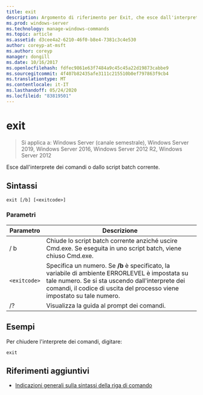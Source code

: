 ```yaml
---
title: exit
description: Argomento di riferimento per Exit, che esce dall'interprete dei comandi.
ms.prod: windows-server
ms.technology: manage-windows-commands
ms.topic: article
ms.assetid: d3cee4a2-6210-46f0-b8e4-7381c3c4e530
author: coreyp-at-msft
ms.author: coreyp
manager: dongill
ms.date: 10/16/2017
ms.openlocfilehash: fdfec9861e63f7484a9c45c45a22d19873cabbe9
ms.sourcegitcommit: 4f407b82435afe3111c215510b0ef797863f9cb4
ms.translationtype: MT
ms.contentlocale: it-IT
ms.lasthandoff: 05/24/2020
ms.locfileid: "83819501"
---
```

# <a name="exit"></a>exit

> Si applica a: Windows Server (canale semestrale), Windows Server 2019, Windows Server 2016, Windows Server 2012 R2, Windows Server 2012

Esce dall'interprete dei comandi o dallo script batch corrente.

## <a name="syntax"></a>Sintassi

```
exit [/b] [<exitcode>]
```

### <a name="parameters"></a>Parametri

| Parametro | Descrizione |
| --------- | ----------- |
| / b | Chiude lo script batch corrente anziché uscire Cmd.exe. Se eseguita in uno script batch, viene chiuso Cmd.exe. |
| `<exitcode>` | Specifica un numero. Se **/b** è specificato, la variabile di ambiente ERRORLEVEL è impostata su tale numero. Se si sta uscendo dall'interprete dei comandi, il codice di uscita del processo viene impostato su tale numero. |
| /? | Visualizza la guida al prompt dei comandi. |

## <a name="examples"></a>Esempi

Per chiudere l'interprete dei comandi, digitare:

```
exit
```

## <a name="additional-references"></a>Riferimenti aggiuntivi

- [Indicazioni generali sulla sintassi della riga di comando](command-line-syntax-key.md)
